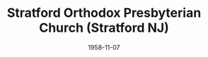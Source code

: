 ---
date: &id001 1958-11-07
end_date: null
location:
  address: null
  city: Stratford
  state: NJ
minister:
- end: 1966-01-01
  name: Jack Peterson
  start: 1961-01-01
  type: Pastor
- end: 1975-01-01
  name: Stephen Phillips
  start: 1967-01-01
  type: Pastor
- end: 1979-01-01
  name: Steve Hohenberger
  start: 1976-01-01
  type: Pastor
- end: 2013-12-04
  name: Martin Dawson
  start: 1979-01-01
  type: Pastor
- end: 2013-12-04
  name: Richard Anderson
  start: 2000-01-01
  type: Minister of Evangelism
ministers:
- Jack Peterson
- Stephen Phillips
- Steve Hohenberger
- Martin Dawson
- Richard Anderson
name: Stratford Orthodox Presbyterian Church
names:
- end: 2012-12-04
  name: Stratford Orthodox Presbyterian Church
  start: 1958-11-07
origination_date: *id001
raw_data: 'NEW JERSEY

  Stratford

  Stratford Orthodox Presbyterian Church  (November 7, 1958-December 4, 2012)

  (renounced jurisdiction of the OPC, September 9, 2012)

  Pastors: Jack Peterson, 1961-66

  Stephen Phillips, 1967-75

  Steve Hohenberger, 1976-79

  Martin Dawson, 1979-2013

  Minister of Evangelism:  Richard Anderson, 2000-2013

  '
received_from: null
states:
- NJ
status:
  active: false
  end_date: 2012-12-04
  reason: jurisdiction renouncement
  received_from: null
  withdrawal_to: null
title: Stratford Orthodox Presbyterian Church (Stratford NJ)
year_established:
- 1958

---